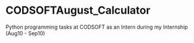 # CODSOFTAugust_Calculator
Python programming tasks at CODSOFT as an Intern during my Internship (Aug10 - Sep10)
